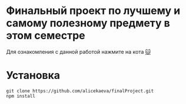 # Финальный проект по лучшему и самому полезному предмету в этом семестре  
Для ознакомления с данной работой нажмите на кота [🐱](http://159.223.59.86/dist/)
# Установка
```git clone https://github.com/alicekaeva/finalProject.git```  
```npm install```
